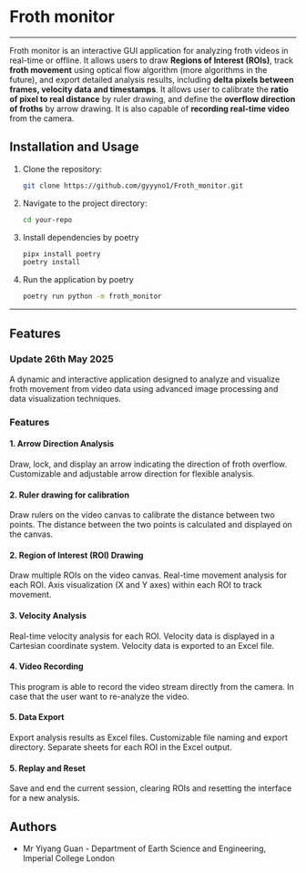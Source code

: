 # Froth monitor

---
Froth monitor is an interactive GUI application for analyzing froth videos in
real-time or offline. It allows users to draw **Regions of Interest (ROIs)**, track
**froth movement** using optical flow algorithm (more algorithms in the future), and
export detailed analysis results, including **delta pixels between frames, velocity data and timestamps**. It allows user to calibrate the **ratio of pixel to real distance** by ruler drawing, and define the **overflow direction of froths** by arrow drawing. It is also capable of **recording real-time video** from the camera.

## Installation and Usage

1. Clone the repository:

   ```bash
   git clone https://github.com/gyyyno1/Froth_monitor.git

2. Navigate to the project directory:

   ```bash
   cd your-repo

3. Install dependencies by poetry

   ```bash
   pipx install poetry
   poetry install
   ```

4. Run the application by poetry

   ```bash
   poetry run python -m froth_monitor
   ```

---

## Features

### Update 26th May 2025

A dynamic and interactive application designed to analyze and visualize froth
movement from video data using advanced image processing and data visualization
techniques.

### Features

#### 1. Arrow Direction Analysis

Draw, lock, and display an arrow indicating the direction of froth overflow.
Customizable and adjustable arrow direction for flexible analysis.

#### 2. Ruler drawing for calibration

Draw rulers on the video canvas to calibrate the distance between two points.
The distance between the two points is calculated and displayed on the canvas.

#### 2. Region of Interest (ROI) Drawing

Draw multiple ROIs on the video canvas.
Real-time movement analysis for each ROI.
Axis visualization (X and Y axes) within each ROI to track movement.

#### 3. Velocity Analysis

Real-time velocity analysis for each ROI.
Velocity data is displayed in a Cartesian coordinate system.
Velocity data is exported to an Excel file.

#### 4. Video Recording

This program is able to record the video stream directly from the camera. In case that the user want to re-analyze the video.

#### 5. Data Export

Export analysis results as Excel files.
Customizable file naming and export directory.
Separate sheets for each ROI in the Excel output.

#### 5. Replay and Reset

Save and end the current session, clearing ROIs and resetting the interface for a new analysis.

## Authors

- Mr Yiyang Guan - Department of Earth Science and Engineering, Imperial College London
